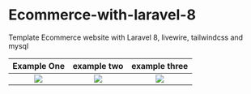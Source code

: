 # Ecommerce-with-laravel-8
Template Ecommerce website with Laravel 8, livewire, tailwindcss and mysql 

Example One    | example two | example three
:------------:|:-------------------------: | :---------:
![](https://github-images-jusav.s3.eu-central-1.amazonaws.com/ecommerce-laravel8.png)| ![](https://github-images-jusav.s3.eu-central-1.amazonaws.com/ecommerce-laravel8-2.png) | ![](https://github-images-jusav.s3.eu-central-1.amazonaws.com/ecommerce-laravel8-3.png)
